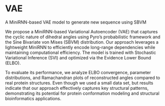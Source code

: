 # VAE
A MiniRNN-based VAE model to generate new sequence using SBVM

We propose a MiniRNN-based Variational Autoencoder (VAE) that captures the cyclic nature of dihedral angles using Pyro’s probabilistic framework and the Sine Bivariate von Mises (SBVM) distribution. Our approach leverages a lightweight MiniRNN to efficiently encode long-range dependencies while maintaining computational efficiency. The model is  trained with Stochastic Variational Inference (SVI) and optimized via the Evidence Lower Bound (ELBO). 

To evaluate its performance, we analyze ELBO convergence, parameter distributions, and Ramachandran plots of reconstructed angles compared to real protein structures. Even though we used a small data set, but results indicate that our approach effectively captures key structural patterns, demonstrating its potential for protein conformation modeling and structural bioinformatics applications.
